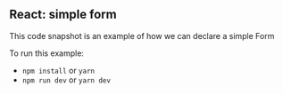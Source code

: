 ## React: simple form ##

This code snapshot is an example of how we can declare a simple Form

To run this example:

- `npm install` or `yarn`
- `npm run dev` or `yarn dev`
